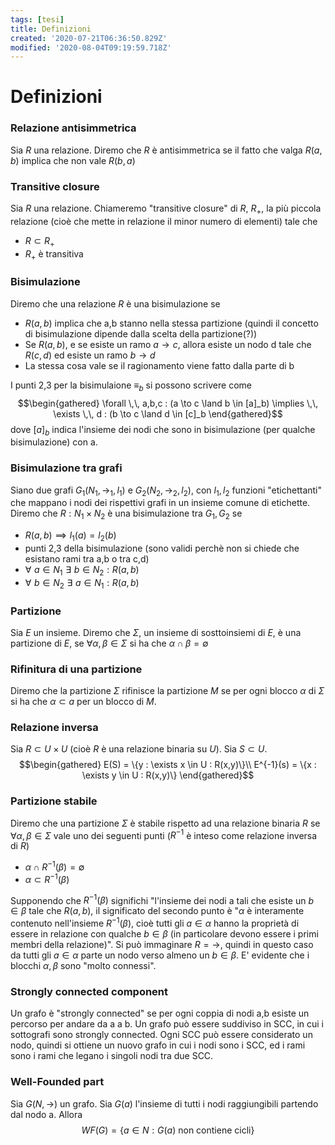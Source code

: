 ```yaml
---
tags: [tesi]
title: Definizioni
created: '2020-07-21T06:36:50.829Z'
modified: '2020-08-04T09:19:59.718Z'
---
```


# Definizioni

### Relazione antisimmetrica
Sia $R$ una relazione. Diremo che $R$ è antisimmetrica se il fatto che valga $R(a,b)$ implica che non vale $R(b,a)$

### Transitive closure
Sia $R$ una relazione. Chiameremo "transitive closure" di $R$, $R_+$, la più piccola relazione (cioè che mette in relazione il minor numero di elementi) tale che
+ $R \subset R_+$
+ $R_+$ è transitiva

### Bisimulazione
Diremo che una relazione $R$ è una bisimulazione se
+ $R(a,b)$ implica che a,b stanno nella stessa partizione (quindi il concetto di bisimulazione dipende dalla scelta della partizione(?))
+ Se $R(a,b)$, e se esiste un ramo $a \to c$, allora esiste un nodo d tale che $R(c,d)$ ed esiste un ramo $b \to d$
+ La stessa cosa vale se il ragionamento viene fatto dalla parte di b

I punti 2,3 per la bisimulaione $\equiv_b$ si possono scrivere come
$$\begin{gathered} 
\forall \,\, a,b,c : (a \to c \land b \in [a]_b) \implies \,\, \exists \,\, d : (b \to c \land d \in [c]_b 
\end{gathered}$$
dove $[a]_b$ indica l'insieme dei nodi che sono in bisimulazione (per qualche bisimulazione) con a.

### Bisimulazione tra grafi
Siano due grafi $G_1(N_1, \to_1, l_1)$ e $G_2(N_2, \to_2, l_2)$, con $l_1, l_2$ funzioni "etichettanti" che mappano i nodi dei rispettivi grafi in un insieme comune di etichette.
Diremo che $R: N_1 \times N_2$ è una bisimulazione tra $G_1, G_2$ se
+ $R(a,b) \implies l_1(a) = l_2(b)$
+ punti 2,3 della bisimulazione (sono validi perchè non si chiede che esistano rami tra a,b o tra c,d)
+ $\forall \,\, a \in N_1 \,\, \exists \,\, b \in N_2 : R(a,b)$
+ $\forall \,\, b \in N_2 \,\, \exists \,\, a \in N_1 : R(a,b)$

### Partizione
Sia $E$ un insieme. Diremo che $\Sigma$, un insieme di sosttoinsiemi di $E$, è una partizione di $E$, se $\forall \alpha, \beta \in \Sigma$ si ha che $\alpha \cap \beta = \emptyset$

### Rifinitura di una partizione
Diremo che la partizione $\Sigma$ rifinisce la partizione $M$ se per ogni blocco $\alpha$ di $\Sigma$ si ha che $\alpha \subset a$ per un blocco di $M$.

### Relazione inversa
Sia $R \subset U\times U$ (cioè $R$ è una relazione binaria su $U$). Sia $S \subset U$.
$$\begin{gathered}
E(S) = \{y : \exists x \in U : R(x,y)\}\\
E^{-1}(s) = \{x : \exists y \in U : R(x,y)\}
\end{gathered}$$

### Partizione stabile
Diremo che una partizione $\Sigma$ è stabile rispetto ad una relazione binaria $R$ se $\forall \alpha, \beta \in \Sigma$ vale uno dei seguenti punti ($R^{-1}$ è inteso come relazione inversa di $R$)
+ $\alpha \cap R^{-1}(\beta) = \emptyset$
+ $\alpha \subset R^{-1}(\beta)$

Supponendo che $R^{-1}(\beta)$ significhi "l'insieme dei nodi a tali che esiste un $b \in \beta$ tale che $R(a,b)$, il significato del secondo punto è "$\alpha$ è interamente contenuto nell'insieme $R^{-1}(\beta)$, cioè tutti gli $a \in \alpha$ hanno la proprietà di essere in relazione con qualche $b \in \beta$ (in particolare devono essere i primi membri della relazione)".
Si può immaginare $R = \to$, quindi in questo caso da tutti gli $a \in \alpha$ parte un nodo verso almeno un $b \in \beta$. E' evidente che i blocchi $\alpha, \beta$ sono "molto connessi".

### Strongly connected component
Un grafo è "strongly connected" se per ogni coppia di nodi a,b esiste un percorso per andare da a a b. Un grafo può essere suddiviso in SCC, in cui i sottografi sono strongly connected. Ogni SCC può essere considerato un nodo, quindi si ottiene un nuovo grafo in cui i nodi sono i SCC, ed i rami sono i rami che legano i singoli nodi tra due SCC.

### Well-Founded part
Sia $G(N, \to)$ un grafo. Sia $G(a)$ l'insieme di tutti i nodi raggiungibili partendo dal nodo a.
Allora 
$$WF(G) = \{a \in N : G(a) \text{ non contiene cicli} \}$$
